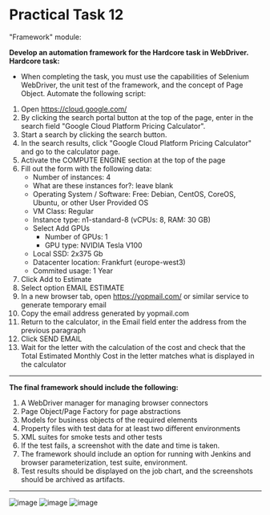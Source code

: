# Practical Task 12
"Framework" module:

**Develop an automation framework for the Hardcore task in WebDriver.
Hardcore task:**
- When completing the task, you must use the capabilities of Selenium WebDriver, the unit test of the framework, and the concept of Page Object. Automate the following   script:
1. Open https://cloud.google.com/
2. By clicking the search portal button at the top of the page, enter in the search field "Google Cloud Platform Pricing Calculator".
3. Start a search by clicking the search button.
4. In the search results, click "Google Cloud Platform Pricing Calculator" and go to the calculator page.
5. Activate the COMPUTE ENGINE section at the top of the page
6. Fill out the form with the following data:
   * Number of instances: 4
   * What are these instances for?: leave blank
   * Operating System / Software: Free: Debian, CentOS, CoreOS, Ubuntu, or other User Provided OS
   * VM Class: Regular
   * Instance type: n1-standard-8    (vCPUs: 8, RAM: 30 GB)
   * Select Add GPUs
     * Number of GPUs: 1
     * GPU type: NVIDIA Tesla V100
   * Local SSD: 2x375 Gb
   * Datacenter location: Frankfurt (europe-west3)
   * Commited usage: 1 Year
7. Click Add to Estimate
8. Select option EMAIL ESTIMATE
9. In a new browser tab, open https://yopmail.com/ or similar service to generate temporary email
10. Copy the email address generated by yopmail.com
11. Return to the calculator, in the Email field enter the address from the previous paragraph
12. Click SEND EMAIL
13. Wait for the letter with the calculation of the cost and check that the Total Estimated Monthly Cost in the letter matches what is displayed in the calculator
---
**The final framework should include the following:**
1. A WebDriver manager for managing browser connectors
2. Page Object/Page Factory for page abstractions
3. Models for business objects of the required elements
4. Property files with test data for at least two different environments
5. XML suites for smoke tests and other tests
6. If the test fails, a screenshot with the date and time is taken.
7. The framework should include an option for running with Jenkins and browser parameterization, test suite, environment.
8. Test results should be displayed on the job chart, and the screenshots should be archived as artifacts.
---
![image](https://user-images.githubusercontent.com/50228202/223073617-74786bb1-f6cc-4fef-860b-deaac99efaf9.png)
![image](https://user-images.githubusercontent.com/50228202/223073679-4897c912-acdf-4b7f-870a-8e99f01c61f3.png)
![image](https://user-images.githubusercontent.com/50228202/223073703-1002b353-8590-4590-9f50-4552e23858b5.png)
